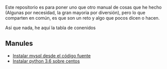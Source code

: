 Este repositorio es para poner uno que otro manual de cosas que he hecho (Algunas por necesidad, la gran mayoria por diversión), pero lo que comparten en común, es que son un reto y algo que pocos dicen o hacen.

Así que nada, he aquí la tabla de conenidos

## Manules
- [Instalar mysql desde el código fuente](mysql/install.md)
- [Instalar python 3.6 sobre centos](python/install_python3_6.md)
